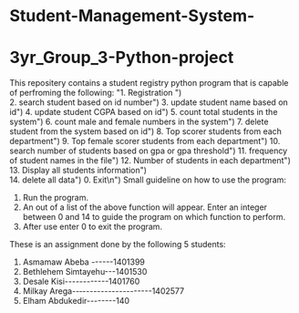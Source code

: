 # Student-Management-System-
# 3yr_Group_3-Python-project
This repositery contains a student registry python program that is capable of perfroming the following:
"1. Registration ")   
 2. search student based on id number") 
 3. update student name based on id")
 4. update student CGPA based on id")
 5. count total students in the system")
 6. count male and female numbers in the system")
 7. delete student from the system based on id")
 8. Top scorer students from each department")
 9. Top female scorer students from each department")
 10. search number of students based on gpa or gpa threshold")
 11. frequency of student names in the file")
 12. Number of students in each department")
 13. Display all students information")    
 14. delete all data")
  0. Exit\n")
Small guideline on how to use the program:
1. Run the program.
2. An out of a list of the above function will appear. Enter an integer between 0 and 14 to guide the program on which function to perform.
3. After use enter 0 to exit the program.





These is an assignment done by the following 5 students:
 1. Asmamaw Abeba ------1401399
 2. Bethlehem Simtayehu---1401530
 3. Desale Kisi------------1401760
 4. Milkay Arega--‐-------------------1402577
 5. Elham Abdukedir--------140

